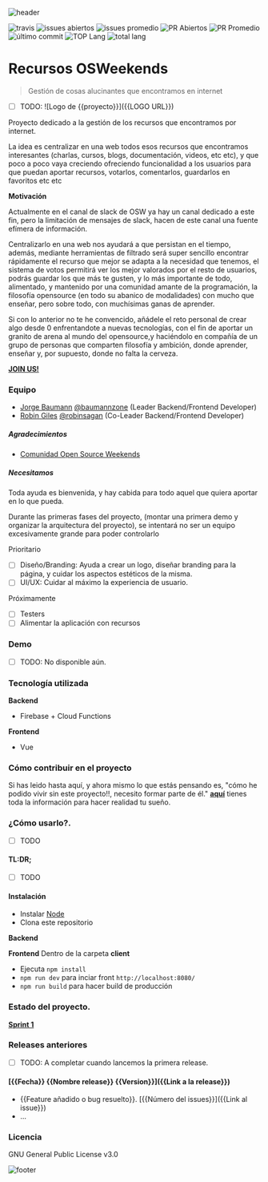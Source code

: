 ![header](.osweekends/img/OSW-project-GitHub-template-header.jpg)




![travis](https://img.shields.io/travis/OSWeekends/recursos.osweekends.com.svg)
![issues abiertos](https://img.shields.io/github/issues/OSWeekends/recursos.osweekends.com.svg)
![issues promedio](https://img.shields.io/issuestats/i/github/OSWeekends/recursos.osweekends.com.svg)
![PR Abiertos](https://img.shields.io/github/issues-pr/OSWeekends/recursos.osweekends.com.svg)
![PR Promedio](https://img.shields.io/issuestats/p/github/OSWeekends/recursos.osweekends.com.svg)
![último commit](https://img.shields.io/github/last-commit/OSWeekends/recursos.osweekends.com/master.svg)
![TOP Lang](https://img.shields.io/github/languages/top/OSWeekends/recursos.osweekends.com.svg)
![total lang](https://img.shields.io/github/languages/count/OSWeekends/recursos.osweekends.com.svg)

# Recursos OSWeekends

> Gestión de cosas alucinantes que encontramos en internet

 - [ ] TODO: ![Logo de {{proyecto}}]({{LOGO URL}})

Proyecto dedicado a la gestión de los recursos que encontramos por internet.

La idea es centralizar en una web todos esos recursos que encontramos interesantes (charlas, cursos, blogs, documentación, videos, etc etc), y que poco a poco vaya creciendo ofreciendo funcionalidad a los usuarios para que puedan aportar recursos, votarlos, comentarlos, guardarlos en favoritos etc etc

**Motivación**

Actualmente en el canal de slack de OSW ya hay un canal dedicado a este fin, pero la limitación de mensajes de slack, hacen de este canal una fuente efímera de información. 

Centralizarlo en una web nos ayudará a que persistan en el tiempo, además, mediante herramientas de filtrado será super sencillo encontrar rápidamente el recurso que mejor se adapta a la necesidad que tenemos, el sistema de votos permitirá ver los mejor valorados por el resto de usuarios, podrás guardar los que más te gusten, y lo más importante de todo, alimentado, y mantenido por una comunidad amante de la programación, la filosofía opensource (en todo su abanico de modalidades) con mucho que enseñar, pero sobre todo, con muchísimas ganas de aprender.

Si con lo anterior no te he convencido, añádele el reto personal de crear algo desde 0 enfrentandote a nuevas tecnologías, con el fin de aportar un granito de arena al mundo del opensource,y haciéndolo en compañía de un grupo de personas que comparten filosofía y ambición, donde aprender, enseñar y, por supuesto, donde no falta la cerveza.

**[JOIN US!](CONTRIBUTING.md)** 

### Equipo

 - [Jorge Baumann](https://github.com/baumannzone) [@baumannzone](https://twitter.com/baumannzone) (Leader Backend/Frontend Developer)
 - [Robin Giles](https://github.com/robinparadise) [@robinsagan](https://twitter.com/robinsagan/) (Co-Leader Backend/Frontend Developer)


##### Agradecimientos

 - [Comunidad Open Source Weekends](https://github.com/OSWeekends)


##### Necesitamos

Toda ayuda es bienvenida, y hay cabida para todo aquel que quiera aportar en lo que pueda. 

Durante las primeras fases del proyecto, (montar una primera demo y organizar la arquitectura del proyecto), se intentará no ser un equipo excesivamente grande para poder controlarlo

Prioritario
 - [ ] Diseño/Branding: Ayuda a crear un logo, diseñar branding para la página, y cuidar los aspectos estéticos de la misma.
 - [ ] UI/UX: Cuidar al máximo la experiencia de usuario.

Próximamente
 - [ ] Testers
 - [ ] Alimentar la aplicación con recursos

### Demo

- [ ] TODO: No disponible aún.

### Tecnología utilizada

**Backend**
- Firebase + Cloud Functions

**Frontend**
- Vue


### Cómo contribuir en el proyecto

Si has leido hasta aquí, y ahora mismo lo que estás pensando es, "cómo he podido vivir sin este proyecto!!, necesito formar parte de él." **[aquí](CONTRIBUTING.md)** tienes toda la información para hacer realidad tu sueño.


### ¿Cómo usarlo?.
- [ ] TODO
#### TL:DR;
- [ ] TODO

#### Instalación
- Instalar [Node](https://nodejs.org/es/)
- Clona este repositorio

**Backend**

**Frontend**
Dentro de la carpeta **client**
- Ejecuta `npm install`
- `npm run dev` para inciar front `http://localhost:8080/`
- `npm run build` para hacer build de producción

### Estado del proyecto.

**[Sprint 1](/milestone/2)**


### Releases anteriores
- [ ] TODO: A completar cuando lancemos la primera release.
#### [{{Fecha}} {{Nombre release}} {{Version}}]({{Link a la release}})
- {{Feature añadido o bug resuelto}}. [{{Número del issues}}]({{Link al issue}})
- ...

### Licencia

GNU General Public License v3.0




![footer](.osweekends/img/OSW-project-GitHub-template-footer.jpg)

